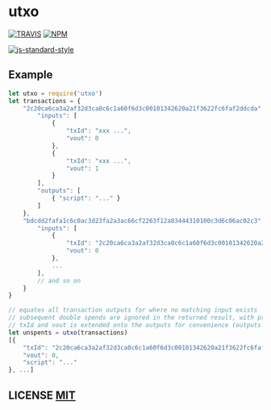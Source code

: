 # utxo

[![TRAVIS](https://secure.travis-ci.org/dcousens/utxo.png)](http://travis-ci.org/dcousens/utxo)
[![NPM](http://img.shields.io/npm/v/utxo.svg)](https://www.npmjs.org/package/utxo)

[![js-standard-style](https://cdn.rawgit.com/feross/standard/master/badge.svg)](https://github.com/feross/standard)



## Example

``` javascript
let utxo = require('utxo')
let transactions = {
	"2c20ca6ca3a2af32d3ca0c6c1a60f6d3c00101342620a21f3622fc6faf2ddcda": {
		"inputs": [
			{
				"txId": "xxx ...",
				"vout": 0
			},
			{
				"txId": "xxx ...",
				"vout": 1
			}
		],
		"outputs": [
			{ "script": "..." }
		]
	},
	"bdcdd2fafa1c6c0ac3d23fa2a3ac66cf2263f12a03444310100c3d6c06ac02c3": {
		"inputs": [
			{
				"txId": "2c20ca6ca3a2af32d3ca0c6c1a60f6d3c00101342620a21f3622fc6faf2ddcda"
				"vout": 0
			},
			...
		],
		// and so on
	}
}

// equates all transaction outputs for where no matching input exists
// subsequent double spends are ignored in the returned result, with priority given to first-seen
// txId and vout is extended onto the outputs for convenience (outputs are copied, not mutated)
let unspents = utxo(transactions)
[{
	"txId": "2c20ca6ca3a2af32d3ca0c6c1a60f6d3c00101342620a21f3622fc6faf2ddcda",
	"vout": 0,
	"script": "..."
}, ...]

```

## LICENSE [MIT](LICENSE)
